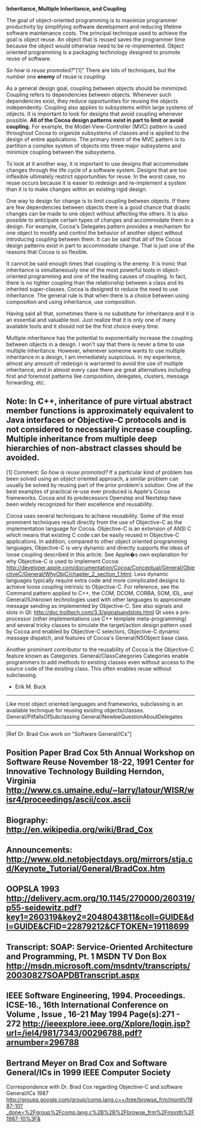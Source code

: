 **Inheritance, Multiple Inheritance, and Coupling**

The goal of object-oriented programming is to maximize programmer productivity by simplifying software development and reducing lifetime software maintenance costs. The principal technique used to achieve the goal is object reuse. An object that is reused saves the programmer 
time because the object would otherwise need to be re-implemented. Object oriented programming is a packaging technology designed to promote reuse of software.

*So how is reuse promoted?*"[1]"  There are lots of techniques, but the number one **enemy** of reuse is *coupling*.

As a general design goal, coupling between objects should be minimized. Coupling refers to dependencies between objects. Whenever such dependencies exist, they reduce opportunities for reusing the objects independently. Coupling also applies to subsystems within large systems 
of objects. It is important to look for designs that avoid coupling whenever possible. **All of the Cocoa design patterns exist in part to limit or avoid coupling.** For example, the Model-View-Controller (MVC) pattern is used throughout Cocoa to organize subsystems of classes and is applied to the design of entire applications. The primary intent of the MVC pattern is to partition a complex system of objects into three 
major subsystems and minimize coupling between the subsystems.

To look at it another way, it is important to use designs that accommodate changes through the life cycle of a software system. Designs that are too inflexible ultimately restrict opportunities for reuse. In the worst case, no reuse occurs because it is easier to redesign and re-implement a system than it is to make changes within an 
existing rigid design.

One way to design for change is to limit coupling between objects. If there are few dependencies between objects there is a good chance that drastic changes can be made to one object without affecting the others. It is also possible to anticipate certain types of changes and accommodate them in a design. For example, Cocoa's Delegates pattern provides a mechanism for one object to modify and control the behavior of another object without introducing coupling between them. It can be said that all of the Cocoa design patterns exist in part to accommodate change. That is just one of the reasons that Cocoa is so flexible.

It cannot be said enough times that coupling is the enemy. It is ironic that inheritance is simultaneously one of the most powerful tools in object-oriented programming and one of the leading causes of coupling. In fact, there is no tighter coupling than the relationship between a class and its inherited super-classes. Cocoa is designed to reduce the need to use inheritance. The general rule is that when there is a choice between using composition and using inheritance, use composition.

Having said all that, sometimes there is no substitute for inheritance and it is an essential and valuable tool.  Just realize that it is only one of many available tools and it should not be the first choice every time.

Multiple inheritance has the potential to exponentially increase the coupling between objects in a design.  I won't say that there is never a time to use multiple inheritance.  However, whenever someone wants to use multiple inheritance in a design, I am immediately suspicious.  In my experience, almost any amount of redesign is warranted to avoid the use of multiple inheritance, and in almost every case there are great 
alternatives including first and foremost patterns like composition, delegates, clusters, message forwarding, etc.

Note: In C++, inheritance of pure virtual abstract member functions is approximately equivalent to Java interfaces or Objective-C protocols and is not considered to necessarily increase coupling.  Multiple inheritance from multiple deep hierarchies of non-abstract classes should be avoided.
----
[1] Comment: *So how is reuse promoted?*
If a particular kind of problem has been solved using an object oriented approach, a similar problem can usually be solved by reusing part of the prior problem's solution.  One of the best examples of practical re-use ever produced is Apple's Cocoa frameworks.  Cocoa and its predecessors Openstep and Nextstep have been widely recognized for their excellence and reusability.

Cocoa uses several techniques to achieve reusability.  Some of the most prominent techniques result directly from the use of Objective-C as the implementation language for Cocoa.  Objective-C is an extension of ANSI C which means that existing C code can be easily reused in Objective-C applications.  In addition, compared to other object oriented programming languages, Objective-C is very dynamic and directly supports the ideas of loose coupling described in this article.  See Apple�s own explanation for why Objective-C is used to implement Cocoa: http://developer.apple.com/documentation/Cocoa/Conceptual/General/ObjectiveC/General/WhyObjC/chapter_2_section_1.html.
Less dynamic languages typically require extra code and more complicated designs to achieve loose coupling intrinsic to Objective-C.  For reference, see the Command pattern applied to C++, the COM, DCOM, CORBA, SOM, IDL, and General/IUnknown technologies used with other languages to approximate message sending as implemented by Objective-C.  See also signals and slots in Qt: http://doc.trolltech.com/3.3/signalsandslots.html  Qt uses a pre-processor (other implementations use C++ template meta-programming) and several tricky classes to simulate the target/action design pattern used by Cocoa and enabled by Objective-C selectors, Objective-C dynamic message dispatch, and features of Cocoa's General/NSObject base class.

Another prominent contributor to the reusability of Cocoa is the Objective-C feature known as Categories.  General/ClassCategories Categories enable programmers to add methods to existing classes even without access to the source code of the existing class.  This often enables reuse without subclassing.

- Erik M. Buck 

----
Like most object oriented languages and frameworks, subclassing is an available technique for reusing existing objects/classes. General/PitfallsOfSubclassing General/NewbieQuestionAboutDelegates 

----
[Ref Dr. Brad Cox work on "Software General/ICs"]

Position Paper
Brad Cox
5th Annual Workshop on Software Reuse
November 18-22, 1991
Center for Innovative Technology Building
Herndon, Virginia
http://www.cs.umaine.edu/~larry/latour/WISR/wisr4/proceedings/ascii/cox.ascii
----
Biography: http://en.wikipedia.org/wiki/Brad_Cox
----
Announcements:
http://www.old.netobjectdays.org/mirrors/stja.cd/Keynote_Tutorial/General/BradCox.htm
----
OOPSLA 1993
http://delivery.acm.org/10.1145/270000/260319/p55-seidewitz.pdf?key1=260319&key2=2048043811&coll=GUIDE&dl=GUIDE&CFID=22879212&CFTOKEN=19118699
----
Transcript: SOAP: Service-Oriented Architecture and Programming, Pt. 1
MSDN TV
Don Box
http://msdn.microsoft.com/msdntv/transcripts/20030827SOAPDBTranscript.aspx
----
IEEE Software Engineering, 1994. Proceedings. ICSE-16., 16th International Conference on
Volume , Issue , 16-21 May 1994 Page(s):271 - 272
http://ieeexplore.ieee.org/Xplore/login.jsp?url=/iel4/981/7343/00296788.pdf?arnumber=296788
----
Bertrand Meyer on Brad Cox and Software General/ICs in 1999
IEEE Computer Society
----
Correspondence with Dr. Brad Cox regarding Objective-C and software General/ICs 1987
http://groups.google.com/group/comp.lang.c++/tree/browse_frm/month/1987-10?_done=%2Fgroup%2Fcomp.lang.c%2B%2B%2Fbrowse_frm%2Fmonth%2F1987-10%3F&